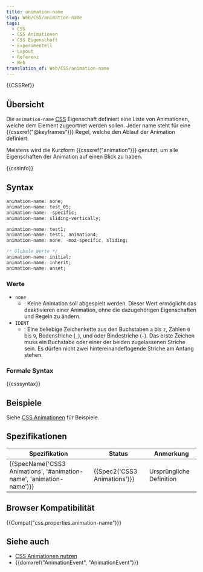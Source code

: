 ```yaml
---
title: animation-name
slug: Web/CSS/animation-name
tags:
  - CSS
  - CSS Animationen
  - CSS Eigenschaft
  - Experimentell
  - Layout
  - Referenz
  - Web
translation_of: Web/CSS/animation-name
---
```

{{CSSRef}}

## Übersicht

Die `animation-name` [CSS](/de/docs/Web/CSS) Eigenschaft definiert eine Liste von Animationen, welche dem Element zugeortnet werden sollen. Jeder name steht für eine {{cssxref("@keyframes")}} Regel, welche den Ablauf der Animation definiert.

Meistens wird die Kurzform {{cssxref("animation")}} genutzt, um alle Eigenschaften der Animation auf einen Blick zu haben.

{{cssinfo}}

## Syntax

```css
animation-name: none;
animation-name: test_05;
animation-name: -specific;
animation-name: sliding-vertically;

animation-name: test1;
animation-name: test1, animation4;
animation-name: none, -moz-specific, sliding;

/* Globale Werte */
animation-name: initial;
animation-name: inherit;
animation-name: unset;
```

### Werte

- `none`
  - : Keine Animation soll abgespielt werden. Dieser Wert ermöglicht das deaktivieren einer Animation, ohne die dazugehörigen Eigenschaften und Regeln zu ändern.
- `IDENT`
  - : Eine beliebige Zeichenkette aus den Buchstaben `a` bis `z`, Zahlen `0` bis `9`, Bodenstriche (`_`), und oder Bindestriche (`-`). Das erste Zeichen muss ein Buchstabe oder einer der beiden zugelassenen Striche sein. Es dürfen nicht zwei hintereinandeflogende Striche am Anfang stehen.

### Formale Syntax

{{csssyntax}}

## Beispiele

Siehe [CSS Animationen](/de/docs/Web/Guide/CSS/CSS_Animationen_nutzen "CSS/CSS_animations") für Beispiele.

## Spezifikationen

| Spezifikation                                                                                | Status                               | Anmerkung                |
| -------------------------------------------------------------------------------------------- | ------------------------------------ | ------------------------ |
| {{SpecName('CSS3 Animations', '#animation-name', 'animation-name')}} | {{Spec2('CSS3 Animations')}} | Ursprüngliche Definition |

## Browser Kompatibilität

{{Compat("css.properties.animation-name")}}

## Siehe auch

- [CSS Animationen nutzen](/de/docs/Web/Guide/CSS/CSS_Animationen_nutzen "Tutorial about CSS animations")
- {{domxref("AnimationEvent", "AnimationEvent")}}
